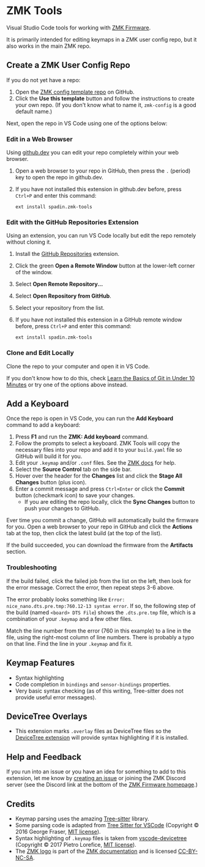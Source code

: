 # ZMK Tools

Visual Studio Code tools for working with [ZMK Firmware](https://zmk.dev/).

It is primarily intended for editing keymaps in a ZMK user config repo, but it
also works in the main ZMK repo.

## Create a ZMK User Config Repo

If you do not yet have a repo:

1. Open the [ZMK config template repo](https://github.com/login?return_to=https%3A%2F%2Fgithub.com%2Fzmkfirmware%2Funified-zmk-config-template) on GitHub.
2. Click the **Use this template** button and follow the instructions to create your own repo.
   (If you don't know what to name it, `zmk-config` is a good default name.)

Next, open the repo in VS Code using one of the options below:

### Edit in a Web Browser

Using [github.dev](https://github.dev) you can edit your repo completely within your web browser.

1. Open a web browser to your repo in GitHub, then press the `.` (period) key to open the repo in github.dev.
2. If you have not installed this extension in github.dev before, press `Ctrl+P` and enter this command:

    ```
    ext install spadin.zmk-tools
    ```

### Edit with the GitHub Repositories Extension

Using an extension, you can run VS Code locally but edit the repo remotely without cloning it.

1. Install the [GitHub Repositories](https://marketplace.visualstudio.com/items?itemName=GitHub.remotehub) extension.
2. Click the green **Open a Remote Window** button at the lower-left corner of the window.
3. Select **Open Remote Repository...**
4. Select **Open Repository from GitHub**.
5. Select your repository from the list.
6. If you have not installed this extension in a GitHub remote window before, press `Ctrl+P` and enter this command:

    ```
    ext install spadin.zmk-tools
    ```

### Clone and Edit Locally

Clone the repo to your computer and open it in VS Code.

If you don't know how to do this, check [Learn the Basics of Git in Under 10 Minutes](https://www.freecodecamp.org/news/learn-the-basics-of-git-in-under-10-minutes-da548267cc91/)
or try one of the options above instead.

## Add a Keyboard

Once the repo is open in VS Code, you can run the **Add Keyboard** command to add a keyboard:

1. Press **F1** and run the **ZMK: Add keyboard** command.
2. Follow the prompts to select a keyboard. ZMK Tools will copy the necessary files into your repo and add it to your `build.yaml` file so GitHub will build it for you.
3. Edit your `.keymap` and/or `.conf` files. See the [ZMK docs](https://zmk.dev/docs/customization) for help.
4. Select the **Source Control** tab on the side bar.
5. Hover over the header for the **Changes** list and click the **Stage All Changes** button (plus icon).
6. Enter a commit message and press `Ctrl+Enter` or click the **Commit** button (checkmark icon) to save your changes.
    - If you are editing the repo locally, click the **Sync Changes** button to push your changes to GitHub.

Ever time you commit a change, GitHub will automatically build the firmware for you.
Open a web browser to your repo in GitHub and click the **Actions** tab at the top,
then click the latest build (at the top of the list).

If the build succeeded, you can download the firmware from the **Artifacts** section.

### Troubleshooting

If the build failed, click the failed job from the list on the left, then look for
the error message. Correct the error, then repeat steps 3-6 above.

The error probably looks something like `Error: nice_nano.dts.pre.tmp:760.12-13 syntax error`.
If so, the following step of the build (named `<board> DTS File`) shows the `.dts.pre.tmp` file,
which is a combination of your `.keymap` and a few other files.

Match the line number from the error (760 in this example) to a line in the file,
using the right-most column of line numbers. There is probably a typo on that line.
Find the line in your `.keymap` and fix it.

## Keymap Features

-   Syntax highlighting
-   Code completion in `bindings` and `sensor-bindings` properties.
-   Very basic syntax checking (as of this writing, Tree-sitter does not provide useful error messages).

## DeviceTree Overlays

-   This extension marks `.overlay` files as DeviceTree files so the
    [DeviceTree extension](https://marketplace.visualstudio.com/items?itemName=plorefice.devicetree)
    will provide syntax highlighting if it is installed.

## Help and Feedback

If you run into an issue or you have an idea for something to add to this extension,
let me know by [creating an issue](https://github.com/joelspadin/zmk-tools/issues)
or joining the ZMK Discord server (see the Discord link at the bottom of the
[ZMK Firmware homepage](https://zmk.dev/).)

## Credits

-   Keymap parsing uses the amazing [Tree-sitter](https://tree-sitter.github.io/tree-sitter/) library.
-   Some parsing code is adapted from [Tree Sitter for VSCode](https://github.com/georgewfraser/vscode-tree-sitter)
    (Copyright &copy; 2016 George Fraser, [MIT license](https://github.com/georgewfraser/vscode-tree-sitter/blob/master/LICENSE.md)).
-   Syntax highlighting of `.keymap` files is taken from [vscode-devicetree](https://github.com/plorefice/vscode-devicetree)
    (Copyright &copy; 2017 Pietro Lorefice, [MIT license](https://github.com/plorefice/vscode-devicetree/blob/master/LICENSE)).
-   The [ZMK logo](https://github.com/zmkfirmware/zmk/blob/main/docs/static/img/zmk_logo.svg)
    is part of the [ZMK documentation](https://github.com/zmkfirmware/zmk/tree/main/docs)
    and is licensed [CC-BY-NC-SA](http://creativecommons.org/licenses/by-nc-sa/4.0/).
